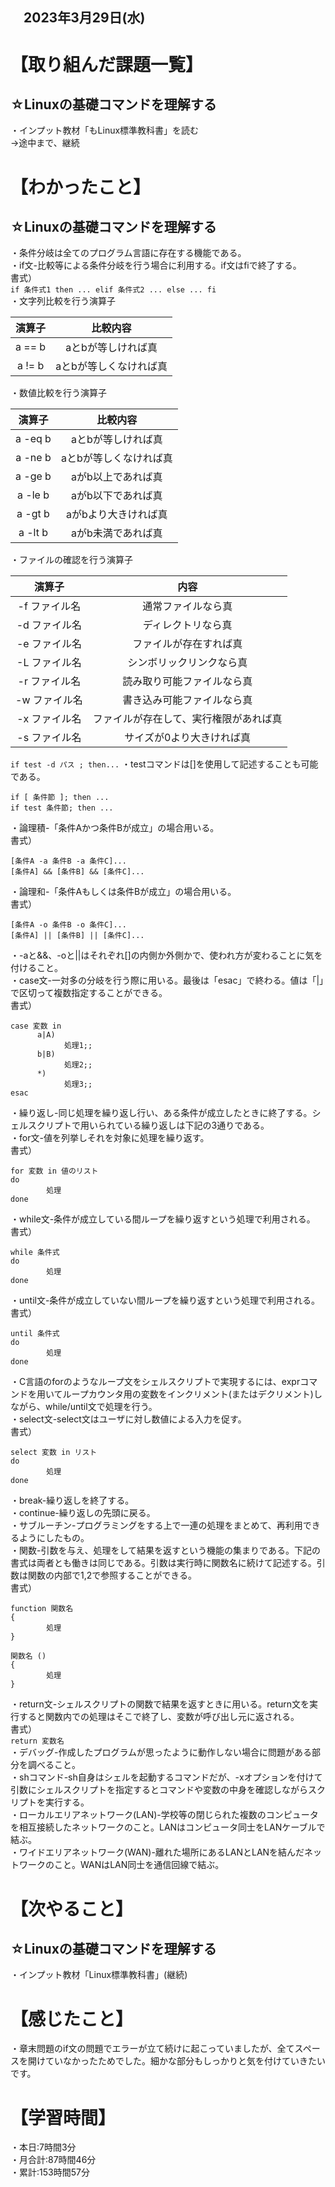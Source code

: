 ## 　2023年3月29日(水)
# 【取り組んだ課題一覧】
## ☆Linuxの基礎コマンドを理解する
・インプット教材「もLinux標準教科書」を読む<br>
→途中まで、継続
# 【わかったこと】
## ☆Linuxの基礎コマンドを理解する
・条件分岐は全てのプログラム言語に存在する機能である。<br>
・if文-比較等による条件分岐を行う場合に利用する。if文はfiで終了する。<br>
書式）<br>
```if 条件式1 then ... elif 条件式2 ... else ... fi```<br>
・文字列比較を行う演算子

|演算子|比較内容|
|:---:|:---:|
|a == b|aとbが等しければ真|
|a != b|aとbが等しくなければ真|

・数値比較を行う演算子

|演算子|比較内容|
|:---:|:---:|
|a -eq b|aとbが等しければ真|
|a -ne b|aとbが等しくなければ真|
|a -ge b|aがb以上であれば真|
|a -le b|aがb以下であれば真|
|a -gt b|aがbより大きければ真|
|a -lt b|aがb未満であれば真|

・ファイルの確認を行う演算子

|演算子|内容|
|:---:|:---:|
|-f ファイル名|通常ファイルなら真|
|-d ファイル名|ディレクトリなら真|
|-e ファイル名|ファイルが存在すれば真|
|-L ファイル名|シンボリックリンクなら真|
|-r ファイル名|読み取り可能ファイルなら真|
|-w ファイル名|書き込み可能ファイルなら真|
|-x ファイル名|ファイルが存在して、実行権限があれば真|
|-s ファイル名|サイズが0より大きければ真|

```if test -d パス ; then...```
・testコマンドは[]を使用して記述することも可能である。<br>
```
if [ 条件節 ]; then ...
if test 条件節; then ...
```
・論理積-「条件Aかつ条件Bが成立」の場合用いる。<br>
書式）<br>
```
[条件A -a 条件B -a 条件C]...
[条件A] && [条件B] && [条件C]...
```
・論理和-「条件Aもしくは条件Bが成立」の場合用いる。<br>
書式）<br>
```
[条件A -o 条件B -o 条件C]...
[条件A] || [条件B] || [条件C]...
```
・-aと&&、-oと||はそれぞれ[]の内側か外側かで、使われ方が変わることに気を付けること。<br>
・case文-一対多の分岐を行う際に用いる。最後は「esac」で終わる。値は「|」で区切って複数指定することができる。<br>
書式）<br>
```
case 変数 in
      a|A)
            処理1;;
      b|B)
            処理2;;
      *)
            処理3;;
esac
```
・繰り返し-同じ処理を繰り返し行い、ある条件が成立したときに終了する。シェルスクリプトで用いられている繰り返しは下記の3通りである。<br>
・for文-値を列挙しそれを対象に処理を繰り返す。<br>
書式）<br>
```
for 変数 in 値のリスト
do
        処理
done
```
・while文-条件が成立している間ループを繰り返すという処理で利用される。<br>
書式）<br>
```
while 条件式
do
        処理
done
```
・until文-条件が成立していない間ループを繰り返すという処理で利用される。<br>
書式）<br>
```
until 条件式
do
        処理
done
```
・C言語のforのようなループ文をシェルスクリプトで実現するには、exprコマンドを用いてループカウンタ用の変数をインクリメント(またはデクリメント)しながら、while/until文で処理を行う。<br>
・select文-select文はユーザに対し数値による入力を促す。<br>
書式）<br>
```
select 変数 in リスト
do
        処理
done
```
・break-繰り返しを終了する。<br>
・continue-繰り返しの先頭に戻る。<br>
・サブルーチン-プログラミングをする上で一連の処理をまとめて、再利用できるようにしたもの。<br>
・関数-引数を与え、処理をして結果を返すという機能の集まりである。下記の書式は両者とも働きは同じである。引数は実行時に関数名に続けて記述する。引数は関数の内部で$1,$2で参照することができる。<br>
書式）<br>
```
function 関数名
{
        処理
}
```
```
関数名 ()
{
        処理
}
```
・return文-シェルスクリプトの関数で結果を返すときに用いる。return文を実行すると関数内での処理はそこで終了し、変数が呼び出し元に返される。<br>
書式）<br>
```return 変数名```<br>
・デバッグ-作成したプログラムが思ったように動作しない場合に問題がある部分を調べること。<br>
・shコマンド-sh自身はシェルを起動するコマンドだが、-xオプションを付けて引数にシェルスクリプトを指定するとコマンドや変数の中身を確認しながらスクリプトを実行する。<br>
・ローカルエリアネットワーク(LAN)-学校等の閉じられた複数のコンピュータを相互接続したネットワークのこと。LANはコンピュータ同士をLANケーブルで結ぶ。<br>
・ワイドエリアネットワーク(WAN)-離れた場所にあるLANとLANを結んだネットワークのこと。WANはLAN同士を通信回線で結ぶ。
# 【次やること】
## ☆Linuxの基礎コマンドを理解する
・インプット教材「Linux標準教科書」(継続)
# 【感じたこと】
・章末問題のif文の問題でエラーが立て続けに起こっていましたが、全てスペースを開けていなかったためでした。細かな部分もしっかりと気を付けていきたいです。<br>
# 【学習時間】
・本日:7時間3分<br>
・月合計:87時間46分<br>
・累計:153時間57分


